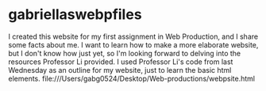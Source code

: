 # gabriellaswebpfiles
I created this website for my first assignment in Web Production, and I share some facts about me. I want to learn how to make a more elaborate website, but I don't know how just yet, so I'm looking forward to delving into the resources Professor Li provided. I used Professor Li's code from last Wednesday as an outline for my website, just to learn the basic html elements. file:///Users/gabg0524/Desktop/Web-productions/webpsite.html

